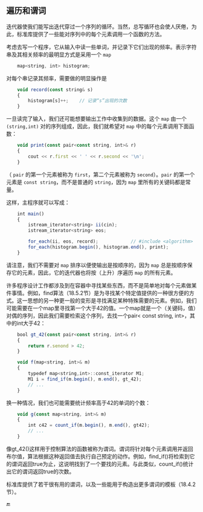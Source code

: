 ## 遍历和谓词

迭代器使我们能写出迭代穿过一个序列的循环。当然，总写循环也会使人厌倦，为此，标准库提供了一些能对序列中的每个元素调用一个函数的方法。

考虑去写一个程序，它从输入中读一些单词，并记录下它们出现的频率。表示字符串及其相关频率的最明显方式是采用一个 `map`

```javascript
    map<string, int> histogram;
```

对每个串记录其频率，需要做的明显操作是

```javascript
    void record(const string& s)
    {
        histogram[s]++;    // 记录“s”出现的次数
    }
```

一旦读完了输入，我们还可能想要输出工作中收集到的数据。这个 `map` 由一个 `(string,int)` 对的序列组成，因此，我们就希望对 `map` 中的每个元素调用下面函数：

```javascript
    void print(const pair<const string, int>& r)
    {
        cout << r.first << ' ' << r.second << '\n';
    }
```

（ `pair` 的第一个元素被称为 `first`，第二个元素被称为 `second`）。`pair` 的第一个元素是 `const string`，而不是普通的 `string`，因为 `map` 里所有的关键码都是常量。

这样，主程序就可以写成：

```javascript
    int main()
    {
        istream_iterator<string> ii(cin);
        istream_iterator<string> eos;

        for_each(ii, eos, record);            // #include <algorithm>
        for_each(histogram.begin(), histogram.end(), print);
    }
```

请注意，我们不需要对 `map` 排序以便使输出是按顺序的，因为 `map` 总是按顺序保存它的元素，因此，它的迭代器也将按（上升）序遍历 `map` 的所有元素。

许多程序设计工作都涉及到在容器中寻找某些东西，而不是简单地对每个元素做某件事情。例如，find算法（18.5.2节）是为寻找某个特定值提供的一种很方便的方式。这一思想的另一种更一般的变形是寻找满足某种特殊需要的元素。例如，我们可能需要在一个map里寻找第一个大于42的值。一个map就是一个（关键码，值）对偶的序列，因此我们需要检索这个序列，去找一个pair&lt; const string, int&gt;，其中的int大于42：

```javascript
    bool gt_42(const pair<const string, int>& r)
    {
        return r.senond > 42;
    }

    void f(map<string, int>& m)
    {
        typedef map<string,int>::const_iterator M1;
        M1 i = find_if(m.begin(), m.end(), gt_42);
        // ...
    } 
```

换一种情况，我们也可能需要统计频率高于42的单词的个数：

```javascript
    void g(const map<string, int>& m)
    {
        int c42 = count_if(m.begin(), m.end(), gt42);
        // ...
    }
```

像gt\_42\(\)这样用于控制算法的函数被称为谓词。谓词将针对每个元素调用并返回布尔值，算法根据这种返回值去执行自己预定的动作。例如，find\_if\(\)将检索到它的谓词返回true为止，这说明找到了一个要找的元素。与此类似，count\_if\(\)统计出它的谓词返回true的次数。

标准库提供了若干很有用的谓词，以及一些能用于构造出更多谓词的模板（18.4.2节）。

🔚

